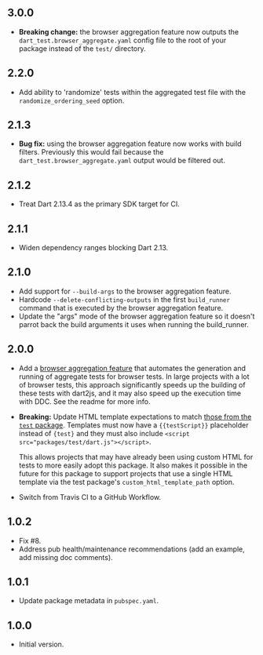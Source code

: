 ## 3.0.0

- **Breaking change:** the browser aggregation feature now outputs the
`dart_test.browser_aggregate.yaml` config file to the root of your package
instead of the `test/` directory.

## 2.2.0
- Add ability to 'randomize' tests within the aggregated test file with the
`randomize_ordering_seed` option.

## 2.1.3

- **Bug fix:** using the browser aggregation feature now works with build
filters. Previously this would fail because the
`dart_test.browser_aggregate.yaml` output would be filtered out.

## 2.1.2

- Treat Dart 2.13.4 as the primary SDK target for CI.

## 2.1.1

- Widen dependency ranges blocking Dart 2.13.

## 2.1.0

- Add support for `--build-args` to the browser aggregation feature.
- Hardcode `--delete-conflicting-outputs` in the first `build_runner` command
that is executed by the browser aggregation feature.
- Update the "args" mode of the browser aggregation feature so it doesn't
parrot back the build arguments it uses when running the build_runner.

## 2.0.0

[browser-aggregation]: /README.md#aggregating-browser-tests
[test-package-custom-html]: https://github.com/dart-lang/test/tree/master/pkgs/test#running-tests-with-custom-html

- Add a [browser aggregation feature][browser-aggregation] that automates the
generation and running of aggregate tests for browser tests. In large projects
with a lot of browser tests, this approach significantly speeds up the building
of these tests with dart2js, and it may also speed up the execution time with
DDC. See the readme for more info.

- **Breaking:** Update HTML template expectations to match [those from the `test` package][test-package-custom-html].
Templates must now have a `{{testScript}}` placeholder instead of `{test}` and
they must also include `<script src="packages/test/dart.js"></script>`.

    This allows projects that may have already been using custom HTML for tests
    to more easily adopt this package. It also makes it possible in the future
    for this package to support projects that use a single HTML template via the
    test package's `custom_html_template_path` option.

- Switch from Travis CI to a GitHub Workflow.

## 1.0.2

- Fix #8.
- Address pub health/maintenance recommendations (add an example, add missing
  doc comments).

## 1.0.1

- Update package metadata in `pubspec.yaml`.

## 1.0.0

- Initial version.
